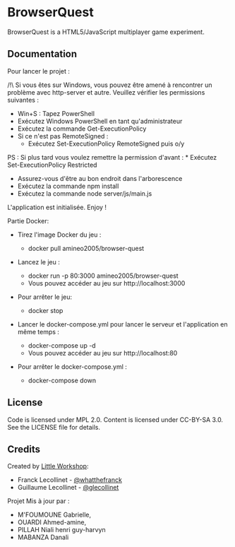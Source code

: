 BrowserQuest
============

BrowserQuest is a HTML5/JavaScript multiplayer game experiment.


Documentation
-------------

Pour lancer le projet :

/!\ Si vous êtes sur Windows, vous pouvez être amené à rencontrer un problème avec http-server et autre. Veuillez vérifier les permissions suivantes :
* Win+S : Tapez PowerShell 
* Exécutez Windows PowerShell en tant qu'administrateur
* Exécutez la commande Get-ExecutionPolicy
* Si ce n'est pas RemoteSigned :
    * Exécutez Set-ExecutionPolicy RemoteSigned puis o/y

PS : Si plus tard vous voulez remettre la permission d'avant : 
    * Exécutez Set-ExecutionPolicy Restricted

* Assurez-vous d'être au bon endroit dans l'arborescence
* Exécutez la commande npm install
* Exécutez la commande node server/js/main.js

L'application est initialisée. Enjoy !


Partie Docker:

* Tirez l'image Docker du jeu :
    * docker pull amineo2005/browser-quest

* Lancez le jeu :
    * docker run -p 80:3000 amineo2005/browser-quest
    * Vous pouvez accéder au jeu sur http://localhost:3000
* Pour arrêter le jeu:
    * docker stop <id>

* Lancer le docker-compose.yml pour lancer le serveur et l'application en même temps :
    * docker-compose up -d
    * Vous pouvez accéder au jeu sur http://localhost:80
* Pour arrêter le docker-compose.yml :
    * docker-compose down







License
-------

Code is licensed under MPL 2.0. Content is licensed under CC-BY-SA 3.0.
See the LICENSE file for details.


Credits
-------
Created by [Little Workshop](http://www.littleworkshop.fr):

* Franck Lecollinet - [@whatthefranck](http://twitter.com/whatthefranck)
* Guillaume Lecollinet - [@glecollinet](http://twitter.com/glecollinet)

Projet Mis à jour par : 
* M'FOUMOUNE Gabrielle, 
* OUARDI Ahmed-amine, 
* PILLAH Niali henri guy-harvyn 
* MABANZA Danali

